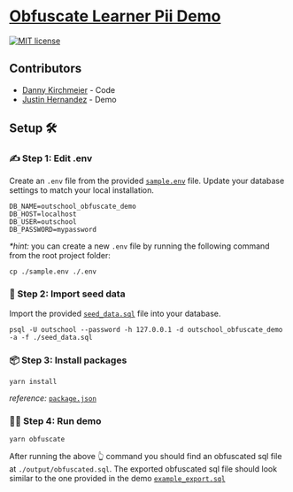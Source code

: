 # [Obfuscate Learner Pii Demo](https://gitlab.com/outschool-eng/growth-pod/obfuscate-learner-pii-demo)
[![MIT license](https://img.shields.io/badge/License-MIT-blue.svg)](https://mit-license.org/)

## Contributors
- [Danny Kirchmeier](https://github.com/danthegoodman) - Code
- [Justin Hernandez](https://github.com/justinhernandez) - Demo

## Setup 🛠

### ✍️ Step 1: Edit .env
Create an `.env` file from the provided [`sample.env`](https://gitlab.com/outschool-eng/growth-pod/obfuscate-learner-pii-demo/-/blob/main/sample.env) file. Update your database settings to match your local installation.

```
DB_NAME=outschool_obfuscate_demo
DB_HOST=localhost
DB_USER=outschool
DB_PASSWORD=mypassword
```

_*hint:_ you can create a new `.env` file by running the following command from the root project folder:

```
cp ./sample.env ./.env
```

### 🌱 Step 2: Import seed data
Import the provided [`seed_data.sql`](https://gitlab.com/outschool-eng/growth-pod/obfuscate-learner-pii-demo/-/blob/main/seed_data.sql) file into your database.

```
psql -U outschool --password -h 127.0.0.1 -d outschool_obfuscate_demo -a -f ./seed_data.sql
```

### 📦 Step 3: Install packages
```
yarn install
```

_reference:_ [`package.json`](https://gitlab.com/outschool-eng/growth-pod/obfuscate-learner-pii-demo/-/blob/main/package.json#L16)

### 🏃‍♀️ Step 4: Run demo

```
yarn obfuscate
```

After running the above 👆 command you should find an obfuscated sql file at `./output/obfuscated.sql`. The exported obfuscated sql file should look similar to the one provided in the demo [`example_export.sql`](https://gitlab.com/outschool-eng/growth-pod/obfuscate-learner-pii-demo/-/blob/main/example_export.sql)

